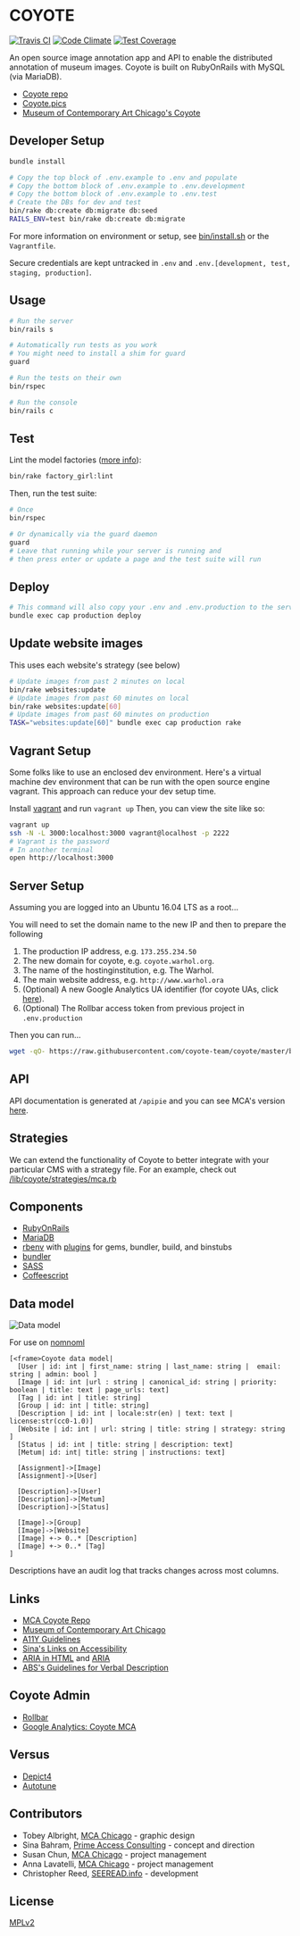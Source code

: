 COYOTE
====

[![Travis CI](https://travis-ci.org/coyote-team/coyote.svg?branch=master)](https://travis-ci.org/coyote-team/coyote)
[![Code Climate](https://codeclimate.com/github/coyote-team/coyote/badges/gpa.svg)](https://codeclimate.com/github/coyote-team/coyote)
[![Test Coverage](https://codeclimate.com/github/coyote-team/coyote/badges/coverage.svg)](https://codeclimate.com/github/coyote-team/coyote/coverage)

An open source image annotation app and API to enable the distributed annotation of museum images. Coyote is built on RubyOnRails with MySQL (via MariaDB).  

- [Coyote repo](http://github.com/coyote-team/coyote)
- [Coyote.pics](https://coyote.pics/)
- [Museum of Contemporary Art Chicago's Coyote](http://coyote.mcachicago.org)

## Developer Setup

```bash
bundle install

# Copy the top block of .env.example to .env and populate
# Copy the bottom block of .env.example to .env.development
# Copy the bottom block of .env.example to .env.test
# Create the DBs for dev and test
bin/rake db:create db:migrate db:seed
RAILS_ENV=test bin/rake db:create db:migrate
```

For more information on environment or setup, see [bin/install.sh](https://github.com/coyote-team/coyote/blob/master/bin/install.sh) or the `Vagrantfile`.

Secure credentials are kept untracked in `.env` and  `.env.[development, test, staging, production]`. 

## Usage 

```bash
# Run the server
bin/rails s

# Automatically run tests as you work
# You might need to install a shim for guard
guard

# Run the tests on their own
bin/rspec

# Run the console
bin/rails c
```

## Test

Lint the model factories ([more info](https://github.com/thoughtbot/factory_girl)):

```bash
bin/rake factory_girl:lint

```

Then, run the test suite:

```bash
# Once
bin/rspec

# Or dynamically via the guard daemon
guard
# Leave that running while your server is running and
# then press enter or update a page and the test suite will run

```

## Deploy

```bash
# This command will also copy your .env and .env.production to the server
bundle exec cap production deploy
```

## Update website images
This uses each website's strategy (see below)

```bash
# Update images from past 2 minutes on local
bin/rake websites:update
# Update images from past 60 minutes on local
bin/rake websites:update[60]
# Update images from past 60 minutes on production
TASK="websites:update[60]" bundle exec cap production rake

```

## Vagrant Setup

Some folks like to use an enclosed dev environment.  Here's a virtual machine dev environment that can be run with the open source engine vagrant. This approach can reduce your dev setup time.

Install [vagrant](https://www.vagrantup.com/downloads.html) and run `vagrant up`  Then, you can view the site like so:

```bash
vagrant up
ssh -N -L 3000:localhost:3000 vagrant@localhost -p 2222 
# Vagrant is the password
# In another terminal
open http://localhost:3000
```

## Server Setup

Assuming you are logged into an Ubuntu 16.04 LTS as a root...

You will need to set the domain name to the new IP and then to prepare the following

1. The production IP address, e.g. `173.255.234.50`
2. The new domain for coyote, e.g.  `coyote.warhol.org`.
3. The name of the hostinginstitution, e.g. The Warhol.
4. The main website address, e.g. `http://www.warhol.ora`
5. (Optional) A new Google Analytics UA identifier (for coyote UAs, click [here](https://analytics.google.com/analytics/web/#management/Settings/a86309615w128502418p132251424/)).
6. (Optional) The Rollbar access token from previous project in `.env.production`

Then you can run...

```bash
wget -qO- https://raw.githubusercontent.com/coyote-team/coyote/master/bin/install.sh | bash
```

## API

API documentation is generated at `/apipie` and you can see MCA's version  [here](http://coyote.mcachicago.org/apipie).

## Strategies
We can extend the functionality of Coyote to better integrate with your particular CMS with a strategy file.  For an example, check out [/lib/coyote/strategies/mca.rb](https://github.com/coyote-team/coyote/blob/master/lib/coyote/strategies/mca.rb) 

## Components

- [RubyOnRails](http://rubyonrails.org/)
- [MariaDB](https://mariadb.org/) 
- [rbenv](http://rbenv.org/) with [plugins](https://github.com/sstephenson/rbenv/wiki/Plugins) for gems, bundler, build, and binstubs
- [bundler](http://bundler.io/)
- [SASS](http://sass-lang.com/)
- [Coffeescript](http://coffeescript.org/)

## Data model

![Data model](datamodel.png)

For use on [nomnoml](http://www.nomnoml.com/)

```
[<frame>Coyote data model|
  [User | id: int | first_name: string | last_name: string |  email: string | admin: bool ]
  [Image | id: int |url : string | canonical_id: string | priority: boolean | title: text | page_urls: text]
  [Tag | id: int | title: string]
  [Group | id: int | title: string]
  [Description | id: int | locale:str(en) | text: text | license:str(cc0-1.0)]
  [Website | id: int | url: string | title: string | strategy: string ]
  [Status | id: int | title: string | description: text]
  [Metum| id: int| title: string | instructions: text]

  [Assignment]->[Image]
  [Assignment]->[User]

  [Description]->[User]
  [Description]->[Metum]
  [Description]->[Status]

  [Image]->[Group]
  [Image]->[Website]
  [Image] +-> 0..* [Description]
  [Image] +-> 0..* [Tag]
]
```

Descriptions have an audit log that tracks changes across most columns.
 
## Links

- [MCA Coyote Repo](https://github.com/mcachicago/coyote)
- [Museum of Contemporary Art Chicago](http://www2.mcachicago.org/) 
- [A11Y Guidelines](http://a11yproject.com/)
- [Sina's Links on Accessibility](http://www.sinabahram.com/resources.php)
- [ARIA in HTML](http://rawgit.com/w3c/aria-in-html/master/index.html) and [ARIA](http://www.w3.org/TR/wai-aria/states_and_properties#global_states)
- [ABS's Guidelines for Verbal Description](http://www.artbeyondsight.org/handbook/acs-guidelines.shtml)

## Coyote Admin
- [Rollbar](https://rollbar.com/coyote/Coyote/)
- [Google Analytics: Coyote MCA](https://analytics.google.com/analytics/web/#report/defaultid/a86309615w128502418p132251424/)

## Versus
- [Depict4](http://depictfor.us/)
- [Autotune](https://github.com/voxmedia/autotune/)

## Contributors
- Tobey Albright, [MCA Chicago](https://mcachicago.org) - graphic design
- Sina Bahram, [Prime Access Consulting](https://pac.bz/) - concept and direction
- Susan Chun, [MCA Chicago](https://mcachicago.org) - project management
- Anna Lavatelli, [MCA Chicago](https://mcachicago.org) - project management
- Christopher Reed, [SEEREAD.info](http://seeread.info) - development

## License
[MPLv2](http://choosealicense.com/licenses/mpl-2.0/#)
